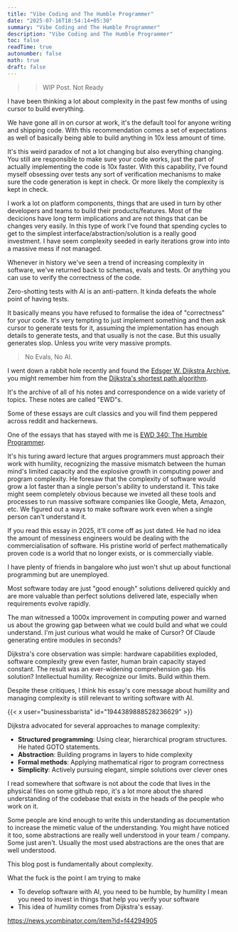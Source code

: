 ```yaml
---
title: "Vibe Coding and The Humble Programmer"
date: "2025-07-16T18:54:14+05:30"
summary: "Vibe Coding and The Humble Programmer"
description: "Vibe Coding and The Humble Programmer"
toc: false
readTime: true
autonumber: false
math: true
draft: false
---
```


>> WIP Post. Not Ready

I have been thinking a lot about complexity in the past few months of using cursor to build everything.

We have gone all in on cursor at work, it's the default tool for anyone writing and shipping code. With this recommendation comes a set of expectations as well of basically being able to build anything in 10x less amount of time.

It's this weird paradox of not a lot changing but also everything changing. You still are responsible to make sure your code works, just the part of actually implementing the code is 10x faster. With this capability, I've found myself obsessing over tests any sort of verification mechanisms to make sure the code generation is kept in check. Or more likely the complexity is kept in check.

I work a lot on platform components, things that are used in turn by other developers and teams to build their products/features. Most of the decicions have long term implications and are not things that can be changes very easily. In this type of work I've found that spending cycles to get to the simplest interface/abstraction/solution is a really good investment. I have seem complexity seeded in early iterations grow into into a massive mess if not managed.

Whenever in history we've seen a trend of increasing complexity in software, we've returned back to schemas, evals and tests. Or anything you can use to verify the correctness of the code.

Zero-shotting tests with AI is an anti-pattern. It kinda defeats the whole point of having tests.

It basically means you have refused to formalise the idea of "correctness" for your code. It's very tempting to just implement something and then ask cursor to generate tests for it, assuming the implementation has enough details to generate tests, and that usually is not the case. But this usually generates slop. Unless you write very massive prompts.

> No Evals, No AI.

I went down a rabbit hole recently and found the [Edsger W. Dijkstra Archive](https://www.cs.utexas.edu/~EWD/welcome.html), you might remember him from the [Dijkstra's shortest path algorithm](https://en.wikipedia.org/wiki/Dijkstra%27s_algorithm).

It's the archive of all of his notes and correspondence on a wide variety of topics. These notes are called "EWD"s.

Some of these essays are cult classics and you will find them peppered across reddit and hackernews.

One of the essays that has stayed with me is [EWD 340: The Humble Programmer](https://www.cs.utexas.edu/~EWD/ewd03xx/EWD340.PDF).

It's his turing award lecture that argues programmers must approach their work with humility, recognizing the massive mismatch between the human mind's limited capacity and the explosive growth in computing power and program complexity. He foresaw that the complexity of software would grow a lot faster than a single person's ability to understand it. This take might seem completely obvious because we inveted all these tools and processes to run massive software companies like Google, Meta, Amazon, etc. We figured out a ways to make software work even when a single person can't understand it.

If you read this essay in 2025, it'll come off as just dated. He had no idea the amount of messiness engineers would be dealing with the commercialisation of software. His pristine world of perfect mathematically proven code is a world that no longer exists, or is commercially viable.

I have plenty of friends in bangalore who just won't shut up about functional programming but are unemployed.

Most software today are just "good enough" solutions delivered quickly and are more valuable than perfect solutions delivered late, especially when requirements evolve rapidly.

The man witnessed a 1000x improvement in computing power and warned us about the growing gap between what we could build and what we could understand. I'm just curious what would he make of Cursor? Of Claude generating entire modules in seconds?

Dijkstra's core observation was simple: hardware capabilities exploded, software complexity grew even faster, human brain capacity stayed constant. The result was an ever-widening comprehension gap. His solution? Intellectual humility. Recognize our limits. Build within them.

Despite these critiques, I think his essay's core message about humility and managing complexity is still relevant to writing software with AI.

{{< x user="businessbarista" id="1944389888528236629" >}}

Dijkstra advocated for several approaches to manage complexity:

- **Structured programming**: Using clear, hierarchical program structures. He hated GOTO statements.
- **Abstraction**: Building programs in layers to hide complexity
- **Formal methods**: Applying mathematical rigor to program correctness
- **Simplicity**: Actively pursuing elegant, simple solutions over clever ones

I read somewhere that software is not about the code that lives in the physical files on some github repo, it's a lot more about the shared understanding of the codebase that exists in the heads of the people who work on it.

Some people are kind enough to write this understanding as documentation to increase the mimetic value of the understanding. You might have noticed it too, some abstractions are really well understood in your team / company. Some just aren't. Usually the most used abstractions are the ones that are well understood.

This blog post is fundamentally about complexity.

What the fuck is the point I am trying to make

- To develop software with AI, you need to be humble, by humility I mean you need to invest in things that help you verify your software
- This idea of humility comes from Dijkstra's essay.

https://news.ycombinator.com/item?id=f44294905
